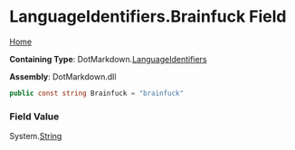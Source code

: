 <a name="_top"></a>

# LanguageIdentifiers\.Brainfuck Field

[Home](../../../README.md#_top)

**Containing Type**: DotMarkdown\.[LanguageIdentifiers](../README.md#_top)

**Assembly**: DotMarkdown\.dll

```csharp
public const string Brainfuck = "brainfuck"
```

### Field Value

System\.[String](https://docs.microsoft.com/en-us/dotnet/api/system.string)